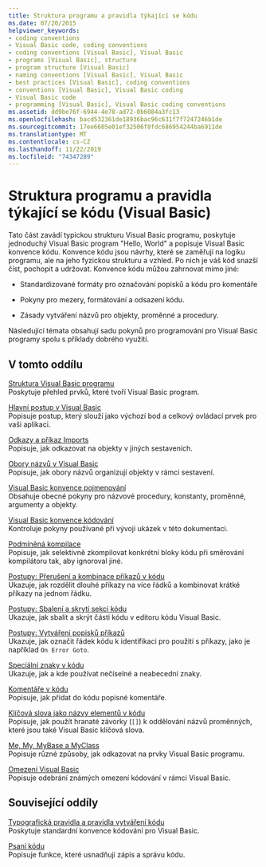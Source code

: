 ```yaml
---
title: Struktura programu a pravidla týkající se kódu
ms.date: 07/20/2015
helpviewer_keywords:
- coding conventions
- Visual Basic code, coding conventions
- coding conventions [Visual Basic], Visual Basic
- programs [Visual Basic], structure
- program structure [Visual Basic]
- naming conventions [Visual Basic], Visual Basic
- best practices [Visual Basic], coding conventions
- conventions [Visual Basic], Visual Basic coding
- Visual Basic code
- programming [Visual Basic], Visual Basic coding conventions
ms.assetid: dd9be76f-6944-4e78-ad72-0b6084a3fc13
ms.openlocfilehash: bacd532361de18936bac96c631f7f7247246b1de
ms.sourcegitcommit: 17ee6605e01ef32506f8fdc686954244ba6911de
ms.translationtype: MT
ms.contentlocale: cs-CZ
ms.lasthandoff: 11/22/2019
ms.locfileid: "74347289"
---
```

# <a name="program-structure-and-code-conventions-visual-basic"></a>Struktura programu a pravidla týkající se kódu (Visual Basic)
Tato část zavádí typickou strukturu Visual Basic programu, poskytuje jednoduchý Visual Basic program "Hello, World" a popisuje Visual Basic konvence kódu. Konvence kódu jsou návrhy, které se zaměřují na logiku programu, ale na jeho fyzickou strukturu a vzhled. Po nich je váš kód snazší číst, pochopit a udržovat. Konvence kódu můžou zahrnovat mimo jiné:  
  
- Standardizované formáty pro označování popisků a kódu pro komentáře  
  
- Pokyny pro mezery, formátování a odsazení kódu.  
  
- Zásady vytváření názvů pro objekty, proměnné a procedury.  
  
 Následující témata obsahují sadu pokynů pro programování pro Visual Basic programy spolu s příklady dobrého využití.  
  
## <a name="in-this-section"></a>V tomto oddílu  
 [Struktura Visual Basic programu](../../../visual-basic/programming-guide/program-structure/structure-of-a-visual-basic-program.md)  
 Poskytuje přehled prvků, které tvoří Visual Basic program.  
  
 [Hlavní postup v Visual Basic](../../../visual-basic/programming-guide/program-structure/main-procedure.md)  
 Popisuje postup, který slouží jako výchozí bod a celkový ovládací prvek pro vaši aplikaci.  
  
 [Odkazy a příkaz Imports](../../../visual-basic/programming-guide/program-structure/references-and-the-imports-statement.md)  
 Popisuje, jak odkazovat na objekty v jiných sestaveních.  
  
 [Obory názvů v Visual Basic](../../../visual-basic/programming-guide/program-structure/namespaces.md)  
 Popisuje, jak obory názvů organizují objekty v rámci sestavení.  
  
 [Visual Basic konvence pojmenování](../../../visual-basic/programming-guide/program-structure/naming-conventions.md)  
 Obsahuje obecné pokyny pro názvové procedury, konstanty, proměnné, argumenty a objekty.  
  
 [Visual Basic konvence kódování](../../../visual-basic/programming-guide/program-structure/coding-conventions.md)  
 Kontroluje pokyny používané při vývoji ukázek v této dokumentaci.  
  
 [Podmíněná kompilace](../../../visual-basic/programming-guide/program-structure/conditional-compilation.md)  
 Popisuje, jak selektivně zkompilovat konkrétní bloky kódu při směrování kompilátoru tak, aby ignoroval jiné.  
  
 [Postupy: Přerušení a kombinace příkazů v kódu](../../../visual-basic/programming-guide/program-structure/how-to-break-and-combine-statements-in-code.md)  
 Ukazuje, jak rozdělit dlouhé příkazy na více řádků a kombinovat krátké příkazy na jednom řádku.  
  
 [Postupy: Sbalení a skrytí sekcí kódu](../../../visual-basic/programming-guide/program-structure/how-to-collapse-and-hide-sections-of-code.md)  
 Ukazuje, jak sbalit a skrýt části kódu v editoru kódu Visual Basic.  
  
 [Postupy: Vytváření popisků příkazů](../../../visual-basic/programming-guide/program-structure/how-to-label-statements.md)  
 Ukazuje, jak označit řádek kódu k identifikaci pro použití s příkazy, jako je například `On Error Goto`.  
  
 [Speciální znaky v kódu](../../../visual-basic/programming-guide/program-structure/special-characters-in-code.md)  
 Ukazuje, jak a kde používat nečíselné a neabecední znaky.  
  
 [Komentáře v kódu](../../../visual-basic/programming-guide/program-structure/comments-in-code.md)  
 Popisuje, jak přidat do kódu popisné komentáře.  
  
 [Klíčová slova jako názvy elementů v kódu](../../../visual-basic/programming-guide/program-structure/keywords-as-element-names-in-code.md)  
 Popisuje, jak použít hranaté závorky (`[]`) k oddělování názvů proměnných, které jsou také Visual Basic klíčová slova.  
  
 [Me, My, MyBase a MyClass](../../../visual-basic/programming-guide/program-structure/me-my-mybase-and-myclass.md)  
 Popisuje různé způsoby, jak odkazovat na prvky Visual Basic programu.  
  
 [Omezení Visual Basic](../../../visual-basic/programming-guide/program-structure/limitations.md)  
 Popisuje odebrání známých omezení kódování v rámci Visual Basic.  
  
## <a name="related-sections"></a>Související oddíly  
 [Typografická pravidla a pravidla vytváření kódu](../../../visual-basic/language-reference/typographic-and-code-conventions.md)  
 Poskytuje standardní konvence kódování pro Visual Basic.  
  
 [Psaní kódu](/visualstudio/ide/writing-code-in-the-code-and-text-editor)  
 Popisuje funkce, které usnadňují zápis a správu kódu.
